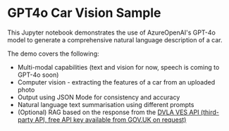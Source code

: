 # GPT4o Car Vision Sample

This Jupyter notebook demonstrates the use of AzureOpenAI's GPT-4o model to generate a comprehensive natural language description of a car.

The demo covers the following:

- Multi-modal capabilities (text and vision for now, speech is coming to GPT-4o soon)
- Computer vision - extracting the features of a car from an uploaded photo
- Output using JSON Mode for consistency and accuracy
- Natural language text summarisation using different prompts
- (Optional) RAG based on the response from the [DVLA VES API (third-party API, free API key available from GOV.UK on request)](https://developer-portal.driver-vehicle-licensing.api.gov.uk/apis/vehicle-enquiry-service/vehicle-enquiry-service-description.html)

